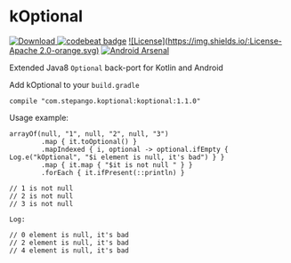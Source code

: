 # kOptional

[![Download](https://api.bintray.com/packages/step-89-g/stepango/kOptional/images/download.svg?version=1.1.0) ](https://bintray.com/step-89-g/stepango/kOptional/1.1.0/link)
[![codebeat badge](https://codebeat.co/badges/7a9c63ff-cae7-455b-bca6-8d68880c6907)](https://codebeat.co/projects/github-com-stepango-koptional)
[![License](https://img.shields.io/:License-Apache 2.0-orange.svg)](http://www.apache.org/licenses/LICENSE-2.0.html)
[![Android Arsenal](https://img.shields.io/badge/Android%20Arsenal-kOptional-brightgreen.svg?style=flat)]()

Extended Java8 `Optional` back-port for Kotlin and Android

Add kOptional to your `build.gradle`
```
compile "com.stepango.koptional:koptional:1.1.0"
```

Usage example:
```
arrayOf(null, "1", null, "2", null, "3")
        .map { it.toOptional() }
        .mapIndexed { i, optional -> optional.ifEmpty { Log.e("kOptional", "$i element is null, it's bad") } }
        .map { it.map { "$it is not null " } }
        .forEach { it.ifPresent(::println) }

// 1 is not null 
// 2 is not null 
// 3 is not null

Log:

// 0 element is null, it's bad
// 2 element is null, it's bad
// 4 element is null, it's bad

```
